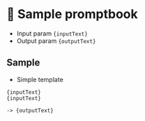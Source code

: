 # 📝 Sample promptbook

-   Input param `{inputText}`
-   Output param `{outputText}`

## Sample

-   Simple template

```text
{inputText}
{inputText}
```

`-> {outputText}`
